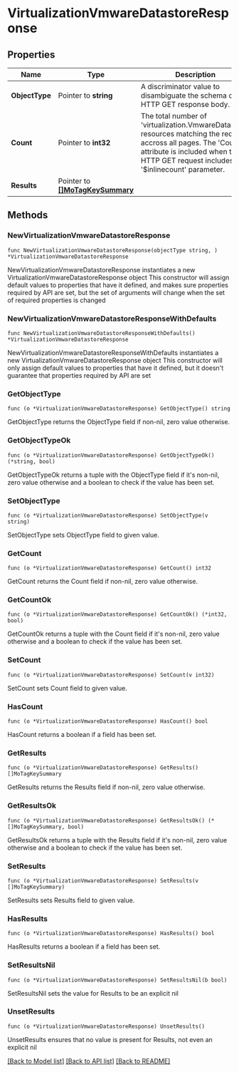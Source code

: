 # VirtualizationVmwareDatastoreResponse

## Properties

Name | Type | Description | Notes
------------ | ------------- | ------------- | -------------
**ObjectType** | Pointer to **string** | A discriminator value to disambiguate the schema of a HTTP GET response body. | 
**Count** | Pointer to **int32** | The total number of &#39;virtualization.VmwareDatastore&#39; resources matching the request, accross all pages. The &#39;Count&#39; attribute is included when the HTTP GET request includes the &#39;$inlinecount&#39; parameter. | [optional] 
**Results** | Pointer to [**[]MoTagKeySummary**](mo.TagKeySummary.md) |  | [optional] 

## Methods

### NewVirtualizationVmwareDatastoreResponse

`func NewVirtualizationVmwareDatastoreResponse(objectType string, ) *VirtualizationVmwareDatastoreResponse`

NewVirtualizationVmwareDatastoreResponse instantiates a new VirtualizationVmwareDatastoreResponse object
This constructor will assign default values to properties that have it defined,
and makes sure properties required by API are set, but the set of arguments
will change when the set of required properties is changed

### NewVirtualizationVmwareDatastoreResponseWithDefaults

`func NewVirtualizationVmwareDatastoreResponseWithDefaults() *VirtualizationVmwareDatastoreResponse`

NewVirtualizationVmwareDatastoreResponseWithDefaults instantiates a new VirtualizationVmwareDatastoreResponse object
This constructor will only assign default values to properties that have it defined,
but it doesn't guarantee that properties required by API are set

### GetObjectType

`func (o *VirtualizationVmwareDatastoreResponse) GetObjectType() string`

GetObjectType returns the ObjectType field if non-nil, zero value otherwise.

### GetObjectTypeOk

`func (o *VirtualizationVmwareDatastoreResponse) GetObjectTypeOk() (*string, bool)`

GetObjectTypeOk returns a tuple with the ObjectType field if it's non-nil, zero value otherwise
and a boolean to check if the value has been set.

### SetObjectType

`func (o *VirtualizationVmwareDatastoreResponse) SetObjectType(v string)`

SetObjectType sets ObjectType field to given value.


### GetCount

`func (o *VirtualizationVmwareDatastoreResponse) GetCount() int32`

GetCount returns the Count field if non-nil, zero value otherwise.

### GetCountOk

`func (o *VirtualizationVmwareDatastoreResponse) GetCountOk() (*int32, bool)`

GetCountOk returns a tuple with the Count field if it's non-nil, zero value otherwise
and a boolean to check if the value has been set.

### SetCount

`func (o *VirtualizationVmwareDatastoreResponse) SetCount(v int32)`

SetCount sets Count field to given value.

### HasCount

`func (o *VirtualizationVmwareDatastoreResponse) HasCount() bool`

HasCount returns a boolean if a field has been set.

### GetResults

`func (o *VirtualizationVmwareDatastoreResponse) GetResults() []MoTagKeySummary`

GetResults returns the Results field if non-nil, zero value otherwise.

### GetResultsOk

`func (o *VirtualizationVmwareDatastoreResponse) GetResultsOk() (*[]MoTagKeySummary, bool)`

GetResultsOk returns a tuple with the Results field if it's non-nil, zero value otherwise
and a boolean to check if the value has been set.

### SetResults

`func (o *VirtualizationVmwareDatastoreResponse) SetResults(v []MoTagKeySummary)`

SetResults sets Results field to given value.

### HasResults

`func (o *VirtualizationVmwareDatastoreResponse) HasResults() bool`

HasResults returns a boolean if a field has been set.

### SetResultsNil

`func (o *VirtualizationVmwareDatastoreResponse) SetResultsNil(b bool)`

 SetResultsNil sets the value for Results to be an explicit nil

### UnsetResults
`func (o *VirtualizationVmwareDatastoreResponse) UnsetResults()`

UnsetResults ensures that no value is present for Results, not even an explicit nil

[[Back to Model list]](../README.md#documentation-for-models) [[Back to API list]](../README.md#documentation-for-api-endpoints) [[Back to README]](../README.md)


